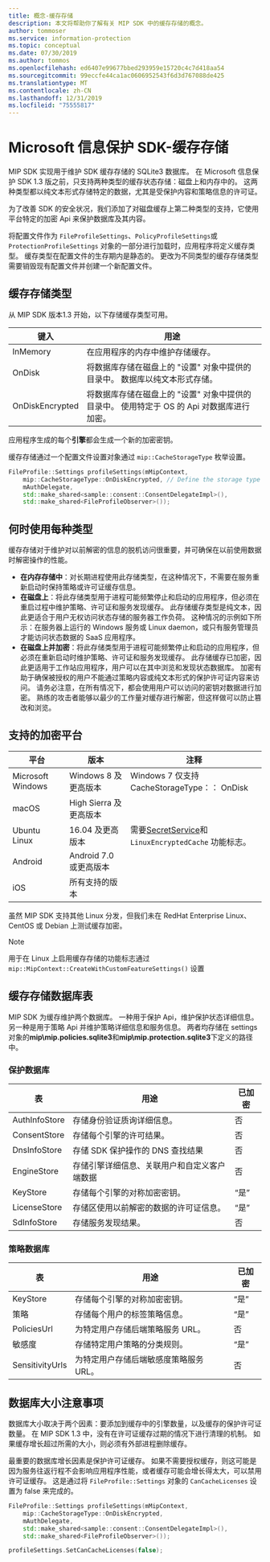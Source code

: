 ```yaml
---
title: 概念-缓存存储
description: 本文将帮助你了解有关 MIP SDK 中的缓存存储的概念。
author: tommoser
ms.service: information-protection
ms.topic: conceptual
ms.date: 07/30/2019
ms.author: tommos
ms.openlocfilehash: ed6407e99677bbed293959e15720c4c7d418aa54
ms.sourcegitcommit: 99eccfe44ca1ac0606952543f6d3d767088de425
ms.translationtype: MT
ms.contentlocale: zh-CN
ms.lasthandoff: 12/31/2019
ms.locfileid: "75555817"
---
```

# <a name="microsoft-information-protection-sdk---cache-storage"></a>Microsoft 信息保护 SDK-缓存存储

MIP SDK 实现用于维护 SDK 缓存存储的 SQLite3 数据库。 在 Microsoft 信息保护 SDK 1.3 版之前，只支持两种类型的缓存状态存储：磁盘上和内存中的。 这两种类型都以纯文本形式存储特定的数据，尤其是受保护内容和策略信息的许可证。

为了改善 SDK 的安全状况，我们添加了对磁盘缓存上第二种类型的支持，它使用平台特定的加密 Api 来保护数据库及其内容。

将配置文件作为 `FileProfileSettings`、`PolicyProfileSettings`或 `ProtectionProfileSettings` 对象的一部分进行加载时，应用程序将定义缓存类型。 缓存类型在配置文件的生存期内是静态的。 更改为不同类型的缓存存储类型需要销毁现有配置文件并创建一个新配置文件。

## <a name="cache-storage-types"></a>缓存存储类型

从 MIP SDK 版本1.3 开始，以下存储缓存类型可用。

| 键入            | 用途                                                                                                                         |
| --------------- | ------------------------------------------------------------------------------------------------------------------------------- |
| InMemory        | 在应用程序的内存中维护存储缓存。                                                                       |
| OnDisk          | 将数据库存储在磁盘上的 "设置" 对象中提供的目录中。 数据库以纯文本形式存储。              |
| OnDiskEncrypted | 将数据库存储在磁盘上的 "设置" 对象中提供的目录中。 使用特定于 OS 的 Api 对数据库进行加密。 |

应用程序生成的每个**引擎**都会生成一个新的加密密钥。

缓存存储通过一个配置文件设置对象通过 `mip::CacheStorageType` 枚举设置。

```cpp 
FileProfile::Settings profileSettings(mMipContext,
    mip::CacheStorageType::OnDiskEncrypted, // Define the storage type to use.
    mAuthDelegate,
    std::make_shared<sample::consent::ConsentDelegateImpl>(),
    std::make_shared<FileProfileObserver>());
```

## <a name="when-to-use-each-type"></a>何时使用每种类型

缓存存储对于维护对以前解密的信息的脱机访问很重要，并可确保在以前使用数据时解密操作的性能。

- **在内存存储中**：对长期进程使用此存储类型，在这种情况下，不需要在服务重新启动时保持策略或许可证缓存信息。
- **在磁盘上**：将此存储类型用于进程可能频繁停止和启动的应用程序，但必须在重启过程中维护策略、许可证和服务发现缓存。 此存储缓存类型是纯文本，因此更适合于用户无权访问状态存储的服务器工作负荷。 这种情况的示例如下所示：在服务器上运行的 Windows 服务或 Linux daemon，或只有服务管理员才能访问状态数据的 SaaS 应用程序。
- **在磁盘上并加密**：将此存储类型用于进程可能频繁停止和启动的应用程序，但必须在重新启动时维护策略、许可证和服务发现缓存。 此存储缓存已加密，因此更适用于工作站应用程序，用户可以在其中浏览和发现状态数据库。 加密有助于确保被授权的用户不能通过策略内容或纯文本形式的保护许可证内容来访问。 请务必注意，在所有情况下，都会使用用户可以访问的密钥对数据进行加密。 熟练的攻击者能够以最少的工作量对缓存进行解密，但这样做可以防止篡改和浏览。

## <a name="supported-platforms-for-encryption"></a>支持的加密平台

| 平台          | 版本                | 注释                                                                                                                               |
| ----------------- | ---------------------- | ----------------------------------------------------------------------------------------------------------------------------------- |
| Microsoft Windows | Windows 8 及更高版本    | Windows 7 仅支持 CacheStorageType：： OnDisk                                                                                    |
| macOS             | High Sierra 及更高版本  |                                                                                                                                     |
| Ubuntu Linux      | 16.04 及更高版本        | 需要[SecretService](https://developer.gnome.org/libsecret/unstable/SecretService.html)和 `LinuxEncryptedCache` 功能标志。 |
| Android           | Android 7.0 或更高版本   |                                                                                                                                     |
| iOS               | 所有支持的版本 |                                                                                                                                     |

虽然 MIP SDK 支持其他 Linux 分发，但我们未在 RedHat Enterprise Linux、CentOS 或 Debian 上测试缓存加密。

> [!NOTE]
> 用于在 Linux 上启用缓存存储的功能标志通过 `mip::MipContext::CreateWithCustomFeatureSettings()` 设置

## <a name="cache-storage-database-tables"></a>缓存存储数据库表

MIP SDK 为缓存维护两个数据库。 一种用于保护 Api，维护保护状态详细信息。 另一种是用于策略 Api 并维护策略详细信息和服务信息。 两者均存储在 settings 对象的**mip\mip.policies.sqlite3**和**mip\mip.protection.sqlite3**下定义的路径中。

### <a name="protection-database"></a>保护数据库

| 表         | 用途                                                        | 已加密 |
| ------------- | -------------------------------------------------------------- | --------- |
| AuthInfoStore | 存储身份验证质询详细信息。                       | 否        |
| ConsentStore  | 存储每个引擎的许可结果。                        | 否        |
| DnsInfoStore  | 存储 SDK 保护操作的 DNS 查找结果        | 否        |
| EngineStore   | 存储引擎详细信息、关联用户和自定义客户端数据 | 否        |
| KeyStore      | 存储每个引擎的对称加密密钥。              | “是”       |
| LicenseStore  | 存储区使用以前解密的数据的许可证信息。  | “是”       |
| SdInfoStore   | 存储服务发现结果。                              | 否        |

### <a name="policy-database"></a>策略数据库

| 表           | 用途                                                          | 已加密 |
| --------------- | ---------------------------------------------------------------- | --------- |
| KeyStore        | 存储每个引擎的对称加密密钥。                | “是”       |
| 策略        | 存储每个用户的标签策略信息。                   | “是”       |
| PoliciesUrl     | 为特定用户存储后端策略服务 URL。             | 否        |
| 敏感度     | 存储特定用户策略的分类规则。          | “是”       |
| SensitivityUrls | 为特定用户存储后端敏感度策略服务 URL。 | 否        |

## <a name="database-size-considerations"></a>数据库大小注意事项

数据库大小取决于两个因素：要添加到缓存中的引擎数量，以及缓存的保护许可证数量。 在 MIP SDK 1.3 中，没有在许可证缓存过期的情况下进行清理的机制。 如果缓存增长超过所需的大小，则必须有外部进程删除缓存。

最重要的数据库增长因素是保护许可证缓存。 如果不需要授权缓存，则这可能是因为服务往返行程不会影响应用程序性能，或者缓存可能会增长得太大，可以禁用许可证缓存。 这是通过将 `FileProfile::Settings` 对象的 `CanCacheLicenses` 设置为 false 来完成的。

```cpp
FileProfile::Settings profileSettings(mMipContext,
    mip::CacheStorageType::OnDiskEncrypted,
    mAuthDelegate,
    std::make_shared<sample::consent::ConsentDelegateImpl>(),
    std::make_shared<FileProfileObserver>());

profileSettings.SetCanCacheLicenses(false);
```
